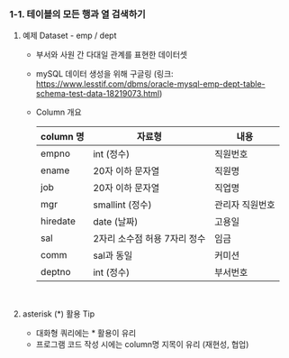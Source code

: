 ### 1-1. 테이블의 모든 행과 열 검색하기  

1. 예제 Dataset - emp / dept 

    - 부서와 사원 간 다대일 관계를 표현한 데이터셋
    - mySQL 데이터 생성을 위해 구글링 (링크: https://www.lesstif.com/dbms/oracle-mysql-emp-dept-table-schema-test-data-18219073.html)
    - Column 개요  
    
        | column 명 | 자료형 | 내용 |
        | --------- | ----- | ---- |
        | empno | int (정수) | 직원번호 |
        | ename | 20자 이하 문자열 | 직원명 |
        | job | 20자 이하 문자열 | 직업명 |
        | mgr | smallint (정수) | 관리자 직원번호 | 
        | hiredate | date (날짜) | 고용일 |
        | sal | 2자리 소수점 허용 7자리 정수 | 임금 |
        | comm | sal과 동일 | 커미션 | 
        | deptno | int (정수) | 부서번호 |  
    <br>        
2. asterisk (*) 활용 Tip  
    
    - 대화형 쿼리에는 * 활용이 유리  
    - 프로그램 코드 작성 시에는 column명 지목이 유리 (재현성, 협업)  
